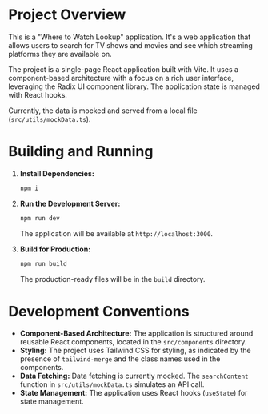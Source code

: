 # Project Overview

This is a "Where to Watch Lookup" application. It's a web application that allows users to search for TV shows and movies and see which streaming platforms they are available on.

The project is a single-page React application built with Vite. It uses a component-based architecture with a focus on a rich user interface, leveraging the Radix UI component library. The application state is managed with React hooks.

Currently, the data is mocked and served from a local file (`src/utils/mockData.ts`).

# Building and Running

1.  **Install Dependencies:**
    ```bash
    npm i
    ```

2.  **Run the Development Server:**
    ```bash
    npm run dev
    ```
    The application will be available at `http://localhost:3000`.

3.  **Build for Production:**
    ```bash
    npm run build
    ```
    The production-ready files will be in the `build` directory.

# Development Conventions

*   **Component-Based Architecture:** The application is structured around reusable React components, located in the `src/components` directory.
*   **Styling:** The project uses Tailwind CSS for styling, as indicated by the presence of `tailwind-merge` and the class names used in the components.
*   **Data Fetching:** Data fetching is currently mocked. The `searchContent` function in `src/utils/mockData.ts` simulates an API call.
*   **State Management:** The application uses React hooks (`useState`) for state management.
